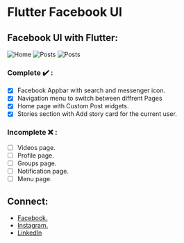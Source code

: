 # Flutter Facebook UI

## Facebook UI with Flutter:

![Home](https://i.imgur.com/Hj0uZNu.png)
![Posts](https://i.imgur.com/Mmq4sBH.png)
![Posts](https://i.imgur.com/mMTkJYf.png)

### Complete :heavy_check_mark: :

- [x] Facebook Appbar with search and messenger icon.
- [x] Navigation menu to switch between diffrent Pages
- [x] Home page with Custom Post widgets.
- [x] Stories section with Add story card for the current user.

### Incomplete :x: :

- [ ] Videos page.
- [ ] Profile page.
- [ ] Groups page.
- [ ] Notification page.
- [ ] Menu page.

## Connect:

- [Facebook.](https://www.facebook.com/sourav.ojha.904)
- [Instagram.](https://www.instagram.com/_ghost_wheel_/)
- [LinkedIn](https://www.linkedin.com/in/sourav-kumar-ojha-82ba81195/)
